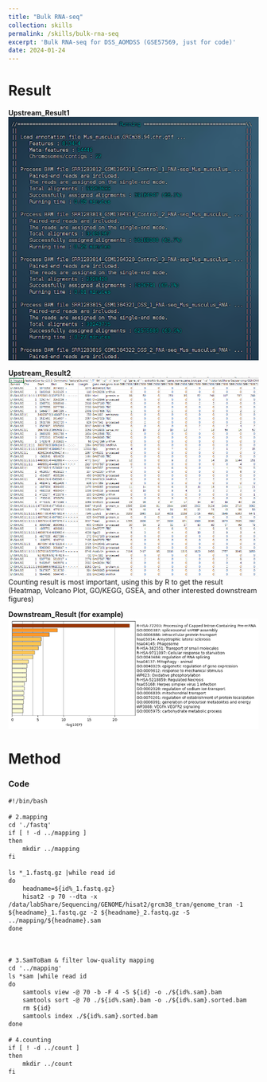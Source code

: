 ```yaml
---
title: "Bulk RNA-seq"
collection: skills
permalink: /skills/bulk-rna-seq
excerpt: 'Bulk RNA-seq for DSS_AOMDSS (GSE57569, just for code)'
date: 2024-01-24
---
```


Result
======

**Upstream_Result1**<img src="/images/Skills-Bulk-rna-seq/upstream1.png"><br/>

**Upstream_Result2**<img src="/images/Skills-Bulk-rna-seq/upstream2.png"><br/>
Counting result is most important, using this by R to get the result (Heatmap, Volcano Plot, GO/KEGG, GSEA, and other interested downstream figures)<br/>

**Downstream_Result (for example)**<img src="/images/Skills-Bulk-rna-seq/downstream.png"><br/>

Method
======
### Code
```Linux
#!/bin/bash

# 2.mapping
cd './fastq'
if [ ! -d ../mapping ]
then
	mkdir ../mapping
fi

ls *_1.fastq.gz |while read id
do
    headname=${id%_1.fastq.gz} 
    hisat2 -p 70 --dta -x /data/labShare/Sequencing/GENOME/hisat2/grcm38_tran/genome_tran -1 ${headname}_1.fastq.gz -2 ${headname}_2.fastq.gz -S ../mapping/${headname}.sam
done



# 3.SamToBam & filter low-quality mapping
cd '../mapping'
ls *sam |while read id
do
    samtools view -@ 70 -b -F 4 -S ${id} -o ./${id%.sam}.bam
    samtools sort -@ 70 ./${id%.sam}.bam -o ./${id%.sam}.sorted.bam
	rm ${id}
	samtools index ./${id%.sam}.sorted.bam
done

# 4.counting
if [ ! -d ../count ]
then
	mkdir ../count
fi
```

 
